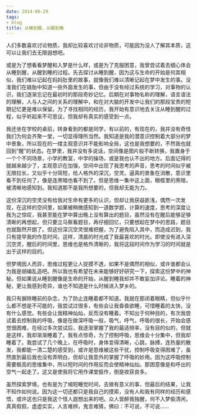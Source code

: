 ```yaml
---
date: 2014-06-29
tags:
- blog
title: 从睡到醒，从醒到睡
---
```


人们多数喜欢讨论物质，我却比较喜欢讨论非物质，可能因为没人了解其本质，这可以让我们去无限遐想吧。
<!--more-->

或是为了想看看梦醒和入梦是什么样，或是为了克服困意，我曾尝试着去细心体会从睡到醒，从醒到睡的过程。先去探讨从睡到醒，因为这与生命的开始是何其相似，我们难以记起在妈妈肚里的故事，就像我们难以清晰记起在梦中发生的事。没准我们在娘胎中知道一些外面发生的事，但由于没有经过系统的学习，对事物的认识，我们逐渐忘记在最初时的那段奇妙记忆。后期在对事物名称的理解，语言语法的理解，人与人之间的关系的理解中，和在对大脑的开发中让我们的那段宝贵的短期记忆更是难以保留。为了寻找相同的经历，我开始有意识地去关注从睡到醒的过程，似乎听起来不可思议，但我却有真实的感受到一点。

我还坐在学校的桌前，转身看到的都是同学，有以前的，有现在的，我并没有奇怪我们为何会齐聚一堂，一切显得理所当然。我知道是我的潜意识控制着大部分的梦中景象，所以现在的一缕主观意识并不能影响全局，这也是我想要的，不然我也就回到“醒”的状态。在梦里，我并没有多说话，空间像是图片般不断转换，我置身于一个个不同场景，小学的教室，中学的操场，或是我也认不出的地方。后面记得的就越来越少了，主观意识在加强，空间中出现了我思考的声音，思考的时间似乎被无限拉长，又似乎十分简短，给人格外的深沉，空灵。逼真的景象在消散，意识里看不到任何了，像是连黑暗也看不到了。但是思维一集中这上面，眼框里的黑暗，被清晰地感知到。我知道那不是我所想要的，但我却无能为力。

这份深沉的空灵没有给我对生命有更多的认识，但却让我获益匪浅，偶然一次发现，在这样的空间里，如果被稍微感知到一道数学题，计算的速度，思考的深度让我为之惊叹，我甚至能在梦中算出晚上没有算出的题目，虽然没有在醒后能够足够清晰的再想起，但只要立马察看题目，再仔细回忆，只要想起在梦中的思路，题目也就豁然开朗了。但这份深沉空灵很难把握，为了避免陷入其中，而造成迟到，我只有提早我的作息时间，这样，清晨的时光成了我最喜欢的时光。即使没有进入深沉空灵，醒后的时间里，思维也是格外清晰的，我将这段时间作为学习的时间就是出于这样的目的。

但梦境因人而异，思维过程更让人捉摸不透，如果不是偶然的相似，或许谁都会认为我是胡编乱造吧。所以我也有希望在未来能够好好研究一下，探索这份梦中的神秘。但如果说从睡到醒像是生命的开始，从醒到睡我却并不敢妄加评论。睡着的神秘，更让我感到奇异，谁也不知道是什么时候进入梦乡的。

我只有摒除睡前的杂念，为了防止连睡着都不知道。我就在那闭着眼睛，但似乎什么都不想是不可能的，我尝试过很多，有些会让我昏昏欲睡，可惜睡着的太快，没有什么感觉。有些会让我精神灿灿，反而没有睡着。不知出于何种目的，有次我尝试着去控制我的呼吸，像是在做深呼吸一般，吸气，呼气，呼吸的很长，开始会感觉很困难，在经过多次尝试后，我逐渐掌握了我的最适频率，没有目的似的，但就是这样，我却渐渐睡着了。我有点惊奇，为了控制呼吸，思维会十分集中，但我却睡着了。我尝试了几个晚上，在呼吸时，身体变得清晰，心跳，脉搏，连热量的散发，我都能一清二楚的感受到，或许是思维被这些干扰，控制呼吸变得困难了，虽然直到最后我也没有弄明白，但却让我意外的掌握了呼吸的妙用。因为这呼吸控制需要极高的思维集中，所以短时间的作用反而会使精神灿灿，那困意像是和呼出的空气一起走了。这又是使我将它用作课堂振作，倒是收获良多。

虽然探索梦境，也有是为了缩短睡觉时间，去做有意义的事，但最后的结果，让我不知作如何说。因为这一切还都只是我自己的摸索，没有人和我有同样的经历和感悟，或许这也只是我这个怪人遐想出来的吧。众人皆醉我独醒，何不入梦偷清闲，真真假假，虚虚实实，人言难辨，鬼言难猜，佛曰：不可说，不可说……
